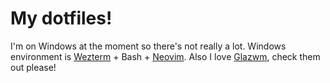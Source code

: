# My dotfiles!

I'm on Windows at the moment so there's not really a lot. Windows environment is [Wezterm](https://wezfurlong.org/wezterm/index.html) + Bash + [Neovim](https://neovim.io/). Also I love [Glazwm](https://github.com/glzr-io/glazewm), check them out please!
